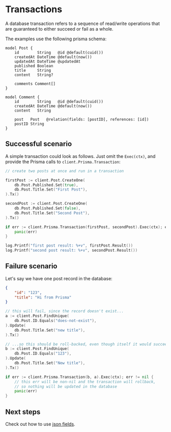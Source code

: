 # Transactions

A database transaction refers to a sequence of read/write operations that are guaranteed to either succeed or fail as a whole.

The examples use the following prisma schema:

```prisma
model Post {
    id        String   @id @default(cuid())
    createdAt DateTime @default(now())
    updatedAt DateTime @updatedAt
    published Boolean
    title     String
    content   String?

    comments Comment[]
}

model Comment {
    id        String   @id @default(cuid())
    createdAt DateTime @default(now())
    content   String

    post   Post   @relation(fields: [postID], references: [id])
    postID String
}
```

## Successful scenario

A simple transaction could look as follows. Just omit the `Exec(ctx)`, and provide the Prisma calls to `client.Prisma.Transaction`:

```go
// create two posts at once and run in a transaction

firstPost := client.Post.CreateOne(
    db.Post.Published.Set(true),
    db.Post.Title.Set("First Post"),
).Tx()

secondPost := client.Post.CreateOne(
    db.Post.Published.Set(false),
    db.Post.Title.Set("Second Post"),
).Tx()

if err := client.Prisma.Transaction(firstPost, secondPost).Exec(ctx); err != nil {
    panic(err)
}

log.Printf("first post result: %+v", firstPost.Result())
log.Printf("second post result: %+v", secondPost.Result())
```

## Failure scenario

Let's say we have one post record in the database:

```json
{
    "id": "123",
    "title": "Hi from Prisma"
}
```

```go
// this will fail, since the record doesn't exist...
a := client.Post.FindUnique(
    db.Post.ID.Equals("does-not-exist"),
).Update(
    db.Post.Title.Set("new title"),
).Tx()

// ...so this should be roll-backed, even though itself it would succeed
b := client.Post.FindUnique(
    db.Post.ID.Equals("123"),
).Update(
    db.Post.Title.Set("New title"),
).Tx()

if err := client.Prisma.Transaction(b, a).Exec(ctx); err != nil {
    // this err will be non-nil and the transaction will rollback,
    // so nothing will be updated in the database
    panic(err)
}
```

## Next steps

Check out how to use [json fields](14-json.md).
